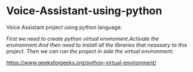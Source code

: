 # Voice-Assistant-using-python
Voice Assistant project using python language.


*First we need to create python virtual enviroment.Activate the environment.And then need to install all the libraries that nesasary to this project.
Then we can run the project in side the virtual environment.*

https://www.geeksforgeeks.org/python-virtual-environment/
